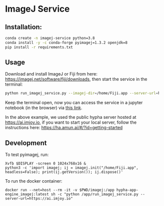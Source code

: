 # ImageJ Service


## Installation:
```bash
conda create -n imagej-service python=3.8
conda install -y -c conda-forge pyimagej=1.3.2 openjdk=8
pip install -r requirements.txt
```

## Usage
Download and install ImageJ or Fiji from here: https://imagej.net/software/fiji/downloads, then start the service in the terminal:

```bash
python run_imagej_service.py --imagej-dir=/home/Fiji.app --server-url=https://ai.imjoy.io
```

Keep the terminal open, now you can access the service in a jupyter notebook (in the browser) via [this link](https://jupyter.imjoy.io/lab/index.html?load=https://gist.githubusercontent.com/oeway/e446c52b0edb55ade30bcd34a098c74f/raw/hypha-quick-tour-imagej-service.ipynb&open=1).

In the above example, we used the public hypha server hosted at https://ai.imjoy.io, if you want to start your local server, follow the instructions here: https://ha.amun.ai/#/?id=getting-started

## Development

To test pyimagej, run:
```
Xvfb $DISPLAY -screen 0 1024x768x16 &
python3 -c 'import imagej; ij = imagej.init("/home/Fiji.app", headless=False); print(ij.getVersion()); ij.dispose()'
```

To run the docker container:
```
docker run --net=host --rm -it -v $PWD/imagej:/app hypha-app-engine_imagej:latest sh -c "python /app/run_imagej_service.py --server-url=https://ai.imjoy.io"
```
